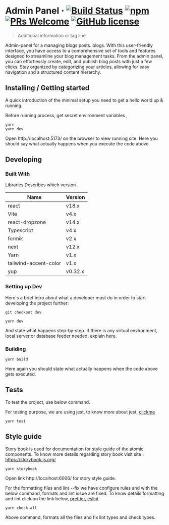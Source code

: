 # Admin Panel &middot; [![Build Status](https://img.shields.io/travis/npm/npm/latest.svg?style=flat-square)](https://travis-ci.org/npm/npm) [![npm](https://img.shields.io/npm/v/npm.svg?style=flat-square)](https://www.npmjs.com/package/npm) [![PRs Welcome](https://img.shields.io/badge/PRs-welcome-brightgreen.svg?style=flat-square)](http://makeapullrequest.com) [![GitHub license](https://img.shields.io/badge/license-MIT-blue.svg?style=flat-square)](https://github.com/your/your-project/blob/master/LICENSE)

> Additional information or tag line

Admin-panel for a managing blogs posts. blogs. With this user-friendly interface, you have access to a comprehensive set of tools and features designed to streamline your blog management tasks. From the admin panel, you can effortlessly create, edit, and publish blog posts with just a few clicks. Stay organized by categorizing your articles, allowing for easy navigation and a structured content hierarchy.

## Installing / Getting started

A quick introduction of the minimal setup you need to get a hello world up &
running.

Before running process, get secret environment variables ,

```shell
yarn
yarn dev
```

Open http://localhost:5173/ on the browser to view running site.
Here you should say what actually happens when you execute the code above.

## Developing

### Built With

Libraries
Describes which version .

| Name                  | Version |
| --------------------- | ------- |
| react                 | v18.x   |
| Vite                  | v4.x    |
| react-dropzone        | v14.x   |
| Typescript            | v4.x    |
| formik                | v2.x    |
| next                  | v12.x   |
| Yarn                  | v1.x    |
| tailwind-accent-color | v1.x    |
| yup                   | v0.32.x |

### Setting up Dev

Here's a brief intro about what a developer must do in order to start developing
the project further:

```shell
git checkout dev

yarn dev
```

And state what happens step-by-step. If there is any virtual environment, local server or database feeder needed, explain here.

### Building

```shell
yarn build
```

Here again you should state what actually happens when the code above gets
executed.

## Tests

To test the project, use below command.

For testing purpose, we are using jest, to know more about jest, [clickme](https://jestjs.io/)

```shell
yarn test
```

## Style guide

Story book is used for documentation for style guide of the atomic components.
To know more details regarding story book visit site : https://storybook.js.org/

```shell
yarn storybook
```

Open link http://localhost:6006/ for story style guide.

For the formatting files and lint --fix we have configure rules and with the below command, formats and lint issue are fixed.
To know details formatting and lint click on the link below,
[prettier](https://prettier.io/docs/en/configuration.html),
[eslint](https://eslint.org/)

```shell
yarn check-all
```

Above command, formats all the files and fix lint types and check types.
